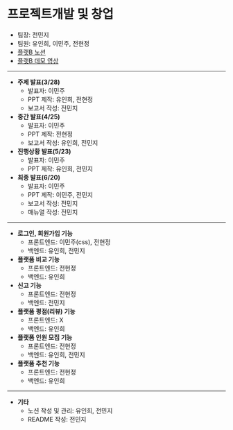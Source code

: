 # 프로젝트개발 및 창업
- 팀장: 전민지<br>
- 팀원: 유인희, 이민주, 전현정<br>
- [플랫B 노션](https://ink-candy-52f.notion.site/B-8e7b84597f204a9d9dcc413d1e726ef3)
- [플랫B 데모 영상](https://www.youtube.com/watch?v=wC-yl06Zl7Q)
---
- **주제 발표(3/28)**
  - 발표자: 이민주
  - PPT 제작: 유인희, 전현정
  - 보고서 작성: 전민지
- **중간 발표(4/25)**
  - 발표자: 이민주
  - PPT 제작: 전현정
  - 보고서 작성: 유인희, 전민지
- **진행상황 발표(5/23)**
  - 발표자: 이민주
  - PPT 제작: 유인희, 전민지
- **최종 발표(6/20)**
  - 발표자: 이민주
  - PPT 제작: 이민주, 전민지
  - 보고서 작성: 전민지
  - 매뉴얼 작성: 전민지<br>
---
- **로그인, 회원가입 기능**
  - 프론트엔드: 이민주(css), 전현정
  - 백엔드: 유인희, 전민지
- **플랫폼 비교 기능**
  - 프론트엔드: 전현정
  - 백엔드: 유인희
- **신고 기능**
  - 프론트엔드: 전현정
  - 백엔드: 전민지
- **플랫폼 평점(리뷰) 기능**
  - 프론트엔드: X
  - 백엔드: 유인희
- **플랫폼 인원 모집 기능**
  - 프론트엔드: 전현정
  - 백엔드: 유인희, 전민지
- **플랫폼 추천 기능**
  - 프론트엔드: 전현정
  - 백엔드: 유인희
---
- **기타**
  - 노션 작성 및 관리: 유인희, 전민지
  - README 작성: 전민지
